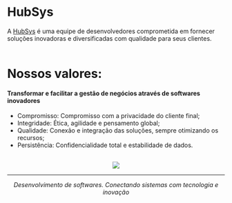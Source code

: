 # HubSys 

A [HubSys](https://hubsys.io/) é uma equipe de desenvolvedores comprometida em fornecer soluções inovadoras e diversificadas com qualidade para seus clientes.
<br>
<br>

# Nossos valores:
#### Transformar e facilitar a gestão de negócios através de softwares inovadores 
- Compromisso: Compromisso com a privacidade do cliente final;
- Integridade: Ética, agilidade e pensamento global;
- Qualidade: Conexão e integração das soluções, sempre otimizando os recursos;
- Persistência: Confidencialidade total e estabilidade de dados.

##

<p align="center"><a href="https://www.linkedin.com/company/hubsys-io/" target="_blank"> <img src="https://img.shields.io/badge/LinkedIn-0077B5?style=for-the-badge&logo=linkedin&logoColor=white" target="_blank"></a>
</p>

---

<p align="center"><i> Desenvolvimento de softwares. Conectando sistemas com tecnologia e inovação </i></p>

